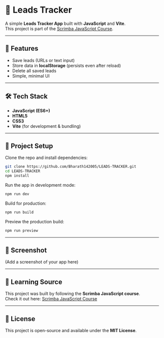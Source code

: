 
# 📌 Leads Tracker

A simple **Leads Tracker App** built with **JavaScript** and **Vite**.  
This project is part of the [Scrimba JavaScript Course](https://scrimba.com/learn-javascript-c0v/~0563).

---

## 🚀 Features
- Save leads (URLs or text input)
- Store data in **localStorage** (persists even after reload)
- Delete all saved leads
- Simple, minimal UI

---

## 🛠️ Tech Stack
- **JavaScript (ES6+)**
- **HTML5**
- **CSS3**
- **Vite** (for development & bundling)

---

## 📂 Project Setup

Clone the repo and install dependencies:

```bash
git clone https://github.com/Bharath142005/LEADS-TRACKER.git
cd LEADS-TRACKER
npm install
```

Run the app in development mode:

```bash
npm run dev
```

Build for production:

```bash
npm run build
```

Preview the production build:

```bash
npm run preview
```

---

## 📸 Screenshot
(Add a screenshot of your app here)

---

## 📖 Learning Source
This project was built by following the **Scrimba JavaScript course**.  
Check it out here: [Scrimba JavaScript Course](https://scrimba.com/learn-javascript-c0v/~0563)

---

## 📝 License
This project is open-source and available under the **MIT License**.

